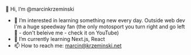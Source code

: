👋 Hi, I’m @marcinkrzeminski
- 👀 I’m interested in learning something new every day. Outside web dev I'm a huge speedway fan (the only motosport you turn right and go left 🤪 - don't beleive me - check it on YouTube)
- 🌱 I’m currently learning Next.js, React
- 📫 How to reach me: marcin@krzeminski.net

<!---
marcinkrzeminski/marcinkrzeminski is a ✨ special ✨ repository because its `README.md` (this file) appears on your GitHub profile.
You can click the Preview link to take a look at your changes.
--->
